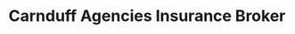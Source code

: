 ---
title: "Carnduff Agencies Insurance Broker"
url: /carnduff/carnduff-agencies-insurance-broker/
shop: Reisebüro
---